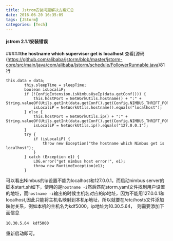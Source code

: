 ```yaml
---
title: Jstrom安装问题解决方案汇总
date: 2016-06-20 16:35:09
tags: [JStorm]
categories: [Tech]
---
```

#### jstrom 2.1.1安装错误
#####**the hostname which  supervisor get is localhost**
查看[源码(https://github.com/alibaba/jstorm/blob/master/jstorm-core/src/main/java/com/alibaba/jstorm/schedule/FollowerRunnable.java)81行
```
this.data = data;
        this.sleepTime = sleepTime;
        boolean isLocaliP;
        if (!ConfigExtension.isNimbusUseIp(data.getConf())) {
            this.hostPort = NetWorkUtils.hostname() + ":" + String.valueOf(Utils.getInt(data.getConf().get(Config.NIMBUS_THRIFT_PORT)));
            isLocaliP = NetWorkUtils.hostname().equals("localhost");
        } else {
            this.hostPort = NetWorkUtils.ip() + ":" + String.valueOf(Utils.getInt(data.getConf().get(Config.NIMBUS_THRIFT_PORT)));
            isLocaliP = NetWorkUtils.ip().equals("127.0.0.1");
        }
        try {
            if (isLocaliP) {
                throw new Exception("the hostname which Nimbus get is localhost");
            }
        } catch (Exception e1) {
            LOG.error("get nimbus host error!", e1);
            throw new RuntimeException(e1);
        }
```
可以看出Nimbus的ip设置不能为localhost和127.0.0.1，而启动nimbus server的脚本start.sh如下，使用的是`hostname -i`然后匹配storm.yaml文件找到用户设置的地址，而`hostname -i`输出的时候主机名对应的ip地址，因为不能用127.0.0.1和localhost,因此只能将主机名映射到本机ip地址，所以就要在/etc/hosts文件添加映射关系，例如本机的主机名为kdf5000，ip地址为10.30.5.64，　则需要添加下面信息
```
10.30.5.64　kdf5000
```
重新启动即可。

